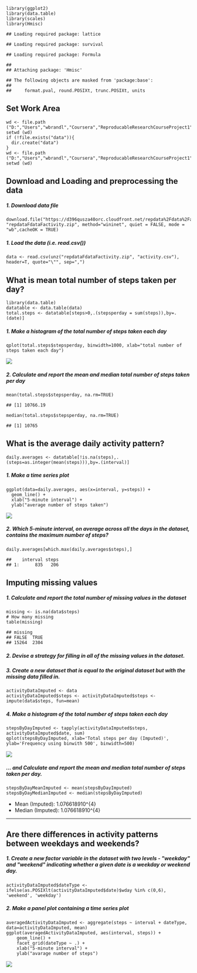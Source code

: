     library(ggplot2)
    library(data.table)
    library(scales)
    library(Hmisc)

    ## Loading required package: lattice

    ## Loading required package: survival

    ## Loading required package: Formula

    ## 
    ## Attaching package: 'Hmisc'

    ## The following objects are masked from 'package:base':
    ## 
    ##     format.pval, round.POSIXt, trunc.POSIXt, units

Set Work Area
-------------

    wd <- file.path ("D:","Users","wbrandl","Coursera","ReproducableResearchCourseProject1")
    setwd (wd)
    if (!file.exists("data")){
      dir.create("data")
    }
    wd <- file.path ("D:","Users","wbrandl","Coursera","ReproducableResearchCourseProject1","data")
    setwd (wd)

Download and Loading and preprocessing the data
-----------------------------------------------

##### 1. Download data file

    download.file("https://d396qusza40orc.cloudfront.net/repdata%2Fdata%2Factivity.zip", "repdataFdataFactivity.zip", method="wininet", quiet = FALSE, mode = "wb",cacheOK = TRUE)

##### 1. Load the data (i.e. read.csv())

    data <- read.csv(unz("repdataFdataFactivity.zip", "activity.csv"), header=T, quote="\"", sep=",")

What is mean total number of steps taken per day?
-------------------------------------------------

    library(data.table)
    datatable <- data.table(data)
    total.steps <- datatable[steps>0,.(stepsperday = sum(steps)),by=.(date)]

##### 1. Make a histogram of the total number of steps taken each day

    qplot(total.steps$stepsperday, binwidth=1000, xlab="total number of steps taken each day")

![](ReproducableResearchCourseProject1_files/figure-markdown_strict/unnamed-chunk-6-1.png)

##### 2. Calculate and report the mean and median total number of steps taken per day

    mean(total.steps$stepsperday, na.rm=TRUE)

    ## [1] 10766.19

    median(total.steps$stepsperday, na.rm=TRUE)

    ## [1] 10765

What is the average daily activity pattern?
-------------------------------------------

    daily.averages <- datatable[!is.na(steps),.(steps=as.integer(mean(steps))),by=.(interval)]

##### 1. Make a time series plot

    ggplot(data=daily.averages, aes(x=interval, y=steps)) +
      geom_line() +
      xlab("5-minute interval") +
      ylab("average number of steps taken")

![](ReproducableResearchCourseProject1_files/figure-markdown_strict/unnamed-chunk-9-1.png)

##### 2. Which 5-minute interval, on average across all the days in the dataset, contains the maximum number of steps?

    daily.averages[which.max(daily.averages$steps),]

    ##    interval steps
    ## 1:      835   206

Imputing missing values
-----------------------

##### 1. Calculate and report the total number of missing values in the dataset

    missing <- is.na(data$steps)
    # How many missing
    table(missing)

    ## missing
    ## FALSE  TRUE 
    ## 15264  2304

##### 2. Devise a strategy for filling in all of the missing values in the dataset.

##### 3. Create a new dataset that is equal to the original dataset but with the missing data filled in.

    activityDataImputed <- data
    activityDataImputed$steps <- activityDataImputed$steps <- impute(data$steps, fun=mean)

##### 4. Make a histogram of the total number of steps taken each day

    stepsByDayImputed <- tapply(activityDataImputed$steps, activityDataImputed$date, sum)
    qplot(stepsByDayImputed, xlab='Total steps per day (Imputed)', ylab='Frequency using binwith 500', binwidth=500)

![](ReproducableResearchCourseProject1_files/figure-markdown_strict/unnamed-chunk-12-1.png)

##### ... and Calculate and report the mean and median total number of steps taken per day.

    stepsByDayMeanImputed <- mean(stepsByDayImputed)
    stepsByDayMedianImputed <- median(stepsByDayImputed)

-   Mean (Imputed): 1.076618910^{4}
-   Median (Imputed): 1.076618910^{4}

------------------------------------------------------------------------

Are there differences in activity patterns between weekdays and weekends?
-------------------------------------------------------------------------

##### 1. Create a new factor variable in the dataset with two levels - "weekday" and "weekend" indicating whether a given date is a weekday or weekend day.

    activityDataImputed$dateType <-  ifelse(as.POSIXlt(activityDataImputed$date)$wday %in% c(0,6), 'weekend', 'weekday')

##### 2. Make a panel plot containing a time series plot

    averagedActivityDataImputed <- aggregate(steps ~ interval + dateType, data=activityDataImputed, mean)
    ggplot(averagedActivityDataImputed, aes(interval, steps)) + 
        geom_line() + 
        facet_grid(dateType ~ .) +
        xlab("5-minute interval") + 
        ylab("avarage number of steps")

![](ReproducableResearchCourseProject1_files/figure-markdown_strict/unnamed-chunk-15-1.png)
